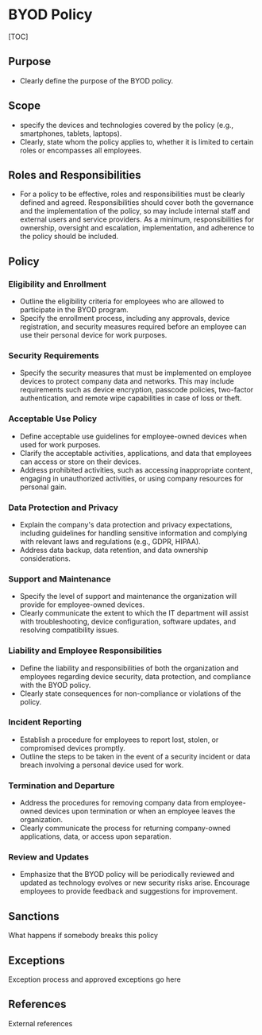 # BYOD Policy

[TOC]

## Purpose

- Clearly define the purpose of the BYOD policy.

## Scope

- specify the devices and technologies covered by the policy (e.g., smartphones, tablets, laptops).
- Clearly, state whom the policy applies to, whether it is limited to certain roles or encompasses all employees.

## Roles and Responsibilities

- For a policy to be effective, roles and responsibilities must be clearly defined and agreed. Responsibilities should cover both the governance and the implementation of the policy, so may include internal staff and external users and service providers. As a minimum, responsibilities for ownership, oversight and escalation, implementation, and adherence to the policy should be included.

## Policy

### Eligibility and Enrollment

- Outline the eligibility criteria for employees who are allowed to participate in the BYOD program.
- Specify the enrollment process, including any approvals, device registration, and security measures required before an employee can use their personal device for work purposes.

### Security Requirements

- Specify the security measures that must be implemented on employee devices to protect company data and networks. This may include requirements such as device encryption, passcode policies, two-factor authentication, and remote wipe capabilities in case of loss or theft.

### Acceptable Use Policy

- Define acceptable use guidelines for employee-owned devices when used for work purposes.
- Clarify the acceptable activities, applications, and data that employees can access or store on their devices.
- Address prohibited activities, such as accessing inappropriate content, engaging in unauthorized activities, or using company resources for personal gain.

### Data Protection and Privacy

- Explain the company's data protection and privacy expectations, including guidelines for handling sensitive information and complying with relevant laws and regulations (e.g., GDPR, HIPAA).
- Address data backup, data retention, and data ownership considerations.

### Support and Maintenance

- Specify the level of support and maintenance the organization will provide for employee-owned devices.
- Clearly communicate the extent to which the IT department will assist with troubleshooting, device configuration, software updates, and resolving compatibility issues.

### Liability and Employee Responsibilities

- Define the liability and responsibilities of both the organization and employees regarding device security, data protection, and compliance with the BYOD policy.
- Clearly state consequences for non-compliance or violations of the policy.

### Incident Reporting

- Establish a procedure for employees to report lost, stolen, or compromised devices promptly.
- Outline the steps to be taken in the event of a security incident or data breach involving a personal device used for work.

### Termination and Departure

- Address the procedures for removing company data from employee-owned devices upon termination or when an employee leaves the organization.
- Clearly communicate the process for returning company-owned applications, data, or access upon separation.

### Review and Updates

- Emphasize that the BYOD policy will be periodically reviewed and updated as technology evolves or new security risks arise. Encourage employees to provide feedback and suggestions for improvement.

## Sanctions

What happens if somebody breaks this policy

## Exceptions

Exception process and approved exceptions go here

## References

External references
